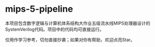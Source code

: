 # mips-5-pipeline
本项目包含数字逻辑与计算机体系结构大作业五级流水线MIPS处理器设计的SystemVerilog代码。项目中的代码均可直接运行。

仅用作学习参考，切勿直接抄袭；如果对你有帮助，欢迎点亮Star。
